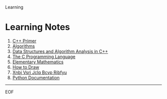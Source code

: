 Learning

Learning Notes
================================================================================

1. [C++ Primer](https://github.com/alaxion/Learning/tree/master/CppPrimer)
2. [Algorithms](https://github.com/alaxion/Learning/tree/master/Algorithms)
3. [Data Structures and Algorithm Analysis in C++](https://github.com/alaxion/Learning/tree/master/DataStructuresAlgorithmAnalysis)
4. [The C Programming Language](https://github.com/alaxion/Learning/tree/master/TheCProgrammingLanguage)
5. [Elementary Mathematics](https://github.com/alaxion/Learning/tree/master/ElementaryMathematics)
6. [How to Draw](https://github.com/alaxion/Learning/tree/master/HowToDraw)
7. [Xnbj Vsri Jclq Bcvp Ribfyu](https://github.com/alaxion/Learning/tree/master/XnbjVsriJclqBcvpRibfyu)
8. [Python Documentation](https://github.com/alaxion/Learning/tree/master/PythonDocumentation)

--------------------------------------------------------------------------------

EOF
